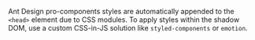 Ant Design pro-components styles are automatically appended to the `<head>` element due to CSS modules. To apply styles within the shadow DOM, use a custom CSS-in-JS solution like `styled-components` or `emotion`.
